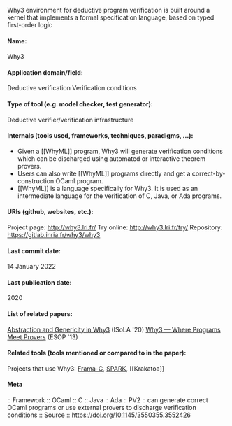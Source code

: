 Why3 environment for deductive program verification is built around a kernel that implements a formal specification language, based on typed first-order logic

#### Name:
Why3

#### Application domain/field:
Deductive verification
Verification conditions

#### Type of tool (e.g. model checker, test generator):
Deductive verifier/verification infrastructure

#### Internals (tools used, frameworks, techniques, paradigms, ...):
- Given a [[WhyML]] program, Why3 will generate verification conditions which can be discharged using automated or interactive theorem provers.
- Users can also write [[WhyML]] programs directly and get a correct-by-construction OCaml program.
- [[WhyML]] is a language specifically for Why3. It is used as an intermediate language for the verification of C, Java, or Ada programs.

#### URIs (github, websites, etc.):
Project page: http://why3.lri.fr/
Try online: http://why3.lri.fr/try/
Repository: https://gitlab.inria.fr/why3/why3

#### Last commit date:
14 January 2022

#### Last publication date:
2020

#### List of related papers:
[Abstraction and Genericity in Why3](https://doi.org/10.1007/978-3-030-61362-4_7) (ISoLA '20)
[Why3 — Where Programs Meet Provers](https://doi.org/10.1007/978-3-642-37036-6_8) (ESOP '13)

#### Related tools (tools mentioned or compared to in the paper):
Projects that use Why3: [Frama-C](Frama-C.md), [SPARK](../SPARK.md), [[Krakatoa]]

#### Meta
:: Framework
:: OCaml
:: C
:: Java
:: Ada
:: PV2 :: can generate correct OCaml programs or use external provers to discharge verification conditions
:: Source :: https://doi.org/10.1145/3550355.3552426
